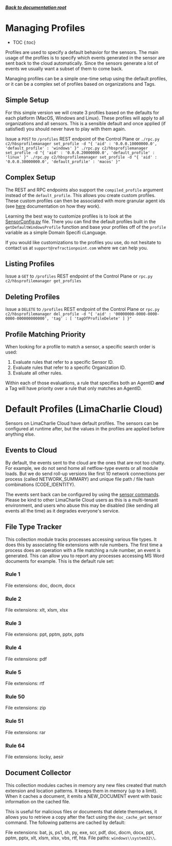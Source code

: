 ***[Back to documentation root](README.md)***

# Managing Profiles

* TOC
{:toc}

Profiles are used to specify a default behavior for the sensors. The main usage of the profiles is to specify which
events generated in the sensor are sent back to the cloud automatically. Since the sensors generate a lot of events
we usually want a subset of them to come back.

Managing profiles can be a simple one-time setup using the default profiles, or it can be a complex set of profiles
based on organizations and Tags.

## Simple Setup
For this simple version we will create 3 profiles based on the defaults for each platform (MacOS, Windows and Linux).
These profiles will apply to all organizations and all sensors. This is a sensible default and once applied (if satisfied)
you should never have to play with them again.

Issue a `POST` to `/profiles` REST endpoint of the Control Plane
or ```./rpc.py c2/hbsprofilemanager set_profile -d "{ 'aid' : '0.0.0.10000000.0', 'default_profile' : 'windows' }"
./rpc.py c2/hbsprofilemanager set_profile -d "{ 'aid' : '0.0.0.20000000.0', 'default_profile' : 'linux' }"
./rpc.py c2/hbsprofilemanager set_profile -d "{ 'aid' : '0.0.0.30000000.0', 'default_profile' : 'macos' }"```

## Complex Setup
The REST and RPC endpoints also support the `compiled_profile` argument instead of the `default_profile`. This allows
you create custom profiles. These custom profiles can then be associated with more granular agent ids (see [here](agentid.md)
documentation on how they work).

Learning the best way to customize profiles is to look at the [SensorConfig.py](/beach/hcp/utils/SensorConfig.py) file.
There you can find the default profiles built in the `getDefaultWindowsProfile` function and base your profiles off of the
`profile` variable as a simple Domain Specifi cLanguage.

If you would like customizations to the profiles you use, do not hesitate to contact us at `support@refractionpoint.com` where
we can help you.

## Listing Profiles
Issue a `GET` to `/profiles` REST endpoint of the Control Plane
or `rpc.py c2/hbsprofilemanager get_profiles`

## Deleting Profiles
Issue a `DELETE` to `/profiles` REST endpoint of the Control Plane
or `rpc.py c2/hbsprofilemanager del_profile -d "{ 'aid' : '00000000-0000-0000-0000-000000000000', 'tag' : [ 'tagOfProfileDelete' ] }"`

## Profile Matching Priority
When looking for a profile to match a sensor, a specific search order is used:
1. Evaluate rules that refer to a specific Sensor ID.
1. Evaluate rules that refer to a specific Organization ID.
1. Evaluate all other rules.

Within each of those evaluations, a rule that specifies both an AgentID ***and*** a Tag will have priority over a rule
that only matches an AgentID.

# Default Profiles (LimaCharlie Cloud)
Sensors on LimaCharlie Cloud have default profiles. The sensors can be configured at runtime after, but the values in
the profiles are applied before anything else.

## Events to Cloud
By default, the events sent to the cloud are the ones that are not too chatty. For example, we do not send home all
netflow-type events or all module loads. But we do send roll-up versions like first 10 network connections per process
(called NETWORK_SUMMARY) and unique file path / file hash combinations (CODE_IDENTITY).

The events sent back can be configured by using the [sensor commands](sensor_commands.md). Please be kind to other
LimaCharlie Cloud users as this is a multi-tenant environment, and users who abuse this may be disabled (like sending
all events all the time) as it degrades everyone's service.

## File Type Tracker
This collection module tracks processes accessing various file types. It does this by associating file extensions with
rule numbers. The first time a process does an operation with a file matching a rule number, an event is generated. This
can allow you to report any processes accessing MS Word documents for example. This is the default rule set:

### Rule 1
File extensions: doc, docm, docx

### Rule 2
File extensions: xlt, xlsm, xlsx

### Rule 3
File extensions: ppt, pptm, pptx, ppts

### Rule 4
File extensions: pdf

### Rule 5
File extensions: rtf

### Rule 50
File extensions: zip

### Rule 51
File extensions: rar

### Rule 64
File extensions: locky, aesir

## Document Collector
This collection modules caches in memory any new files created that match extension and location patterns. It keeps them
in memory (up to a limit). When it caches a document, it emits a NEW_DOCUMENT event with basic information on the cached file.

This is useful for malicious files or documents that delete themselves, it allows you to retrieve a copy after the fact using
the `doc_cache_get` sensor command. The following patterns are cached by default:

File extensions: bat, js, ps1, sh, py, exe, scr, pdf, doc, docm, docx, ppt, pptm, pptx, xlt, xlsm, xlsx, vbs, rtf, hta.
File paths: `windows\\system32\\`.
